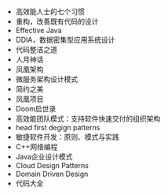 
- 高效能人士的七个习惯
- 重构，改善既有代码的设计
- Effective Java
- DDIA，数据密集型应用系统设计
- 代码整洁之道
- 人月神话
- 凤凰架构
- 微服务架构设计模式
- 简约之美
- 凤凰项目
- Doom启世录
- 高效能团队模式：支持软件快速交付的组织架构
- head first degign patterns
- 敏捷软件开发：原则、模式与实践
- C++网络编程
- Java企业设计模式
- Cloud Design Patterns
- Domain Driven Design
- 代码大全